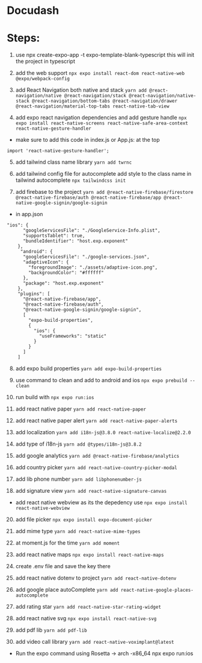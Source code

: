 # Docudash

# Steps:

1. use npx create-expo-app -t expo-template-blank-typescript this will init the project in typescript

2. add the web support `npx expo install react-dom react-native-web @expo/webpack-config`

3. add React Navigation both native and stack `yarn add @react-navigation/native @react-navigation/stack @react-navigation/native-stack @react-navigation/bottom-tabs @react-navigation/drawer @react-navigation/material-top-tabs react-native-tab-view`

4. add expo react navigation dependencies and add gesture handle `npx expo install react-native-screens react-native-safe-area-context react-native-gesture-handler`

- make sure to add this code in index.js or App.js: at the top

```
import 'react-native-gesture-handler';
```

5. add tailwind class name library `yarn add twrnc`

6. add tailwind config file for autocomplete add style to the class name in tailwind autocomplete `npx tailwindcss init`

7. add firebase to the project `yarn add @react-native-firebase/firestore @react-native-firebase/auth @react-native-firebase/app @react-native-google-signin/google-signin`

- in app.json

```
"ios": {
      "googleServicesFile": "./GoogleService-Info.plist",
      "supportsTablet": true,
      "bundleIdentifier": "host.exp.exponent"
    },
     "android": {
      "googleServicesFile": "./google-services.json",
      "adaptiveIcon": {
        "foregroundImage": "./assets/adaptive-icon.png",
        "backgroundColor": "#ffffff"
      },
      "package": "host.exp.exponent"
    },
    "plugins": [
      "@react-native-firebase/app",
      "@react-native-firebase/auth",
      "@react-native-google-signin/google-signin",
      [
        "expo-build-properties",
        {
          "ios": {
            "useFrameworks": "static"
          }
        }
      ]
    ]
```

8. add expo build properties `yarn add expo-build-properties`
9. use command to clean and add to android and ios `npx expo prebuild --clean`
10. run build with `npx expo run:ios`

11. add react native paper `yarn add react-native-paper`
12. add react native paper alert `yarn add react-native-paper-alerts`

13. add localization `yarn add i18n-js@3.8.0 react-native-localize@2.2.0`
14. add type of i18n-js `yarn add @types/i18n-js@3.8.2`

15. add google analytics `yarn add @react-native-firebase/analytics`

16. add country picker `yarn add react-native-country-picker-modal`

17. add lib phone number `yarn add libphonenumber-js`

18. add signature view `yarn add react-native-signature-canvas`

- add react native webview as its the depedency use `npx expo install react-native-webview`

20. add file picker
    `npx expo install expo-document-picker `

21. add mime type
    `yarn add react-native-mime-types`

22. at moment.js for the time
    `yarn add moment`

23. add react native maps
    `npx expo install react-native-maps`

24. create .env file and save the key there

25. add react native dotenv to project `yarn add react-native-dotenv`

26. add google place autoComplete `yarn add react-native-google-places-autocomplete`

27. add rating star
    `yarn add react-native-star-rating-widget`

28. add react native svg
    `npx expo install react-native-svg`

29. add pdf lib
    `yarn add pdf-lib`

30. add video call library
    `yarn add react-native-voximplant@latest`

- Run the expo command using Rosetta -> arch -x86_64 npx expo run:ios
